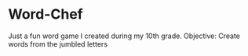 # Word-Chef
Just a fun word game I created during my 10th grade. Objective: Create words from the jumbled letters
